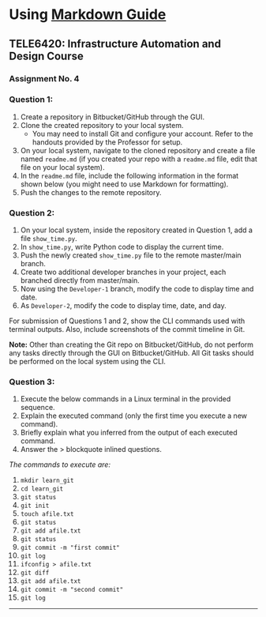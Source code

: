 # Using [Markdown Guide](https://www.markdownguide.org/basic-syntax/)

## TELE6420: Infrastructure Automation and Design Course
### Assignment No. 4 

### Question 1:
1. Create a repository in Bitbucket/GitHub through the GUI.
2. Clone the created repository to your local system.
   - You may need to install Git and configure your account. Refer to the handouts provided by the Professor for setup.
3. On your local system, navigate to the cloned repository and create a file named `readme.md` (if you created your repo with a `readme.md` file, edit that file on your local system).
4. In the `readme.md` file, include the following information in the format shown below (you might need to use Markdown for formatting).
5. Push the changes to the remote repository.

### Question 2:
1. On your local system, inside the repository created in Question 1, add a file `show_time.py`.
2. In `show_time.py`, write Python code to display the current time.
3. Push the newly created `show_time.py` file to the remote master/main branch.
4. Create two additional developer branches in your project, each branched directly from master/main.
5. Now using the `Developer-1` branch, modify the code to display time and date.
6. As `Developer-2`, modify the code to display time, date, and day.

For submission of Questions 1 and 2, show the CLI commands used with terminal outputs. Also, include screenshots of the commit timeline in Git.

**Note:** Other than creating the Git repo on Bitbucket/GitHub, do not perform any tasks directly through the GUI on Bitbucket/GitHub. All Git tasks should be performed on the local system using the CLI.

### Question 3:
1. Execute the below commands in a Linux terminal in the provided sequence.
2. Explain the executed command (only the first time you execute a new command).
3. Briefly explain what you inferred from the output of each executed command.
4. Answer the > blockquote inlined questions.

*The commands to execute are:*

1. `mkdir learn_git`
2. `cd learn_git`
3. `git status`
4. `git init`
5. `touch afile.txt`
6. `git status`
7. `git add afile.txt`
8. `git status`
9. `git commit -m "first commit"`
10. `git log`
11. `ifconfig > afile.txt`
12. `git diff`
13. `git add afile.txt`
14. `git commit -m "second commit"`
15. `git log`

---
